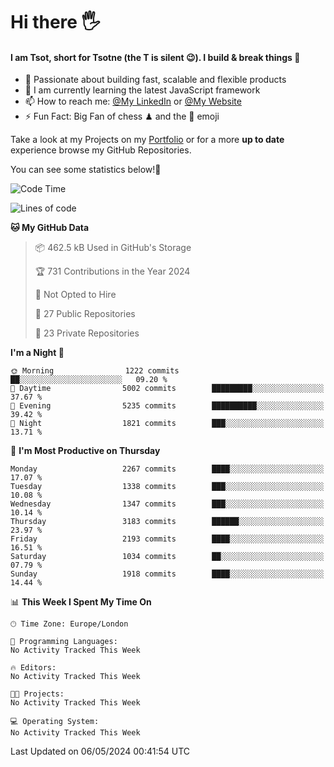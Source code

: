 # Hi there :raised_hand_with_fingers_splayed:
#### I am Tsot, short for Tsotne (the T is silent :wink:). I build & break things :space_invader:
- :telescope: Passionate about building fast, scalable and flexible products
- :seedling: I am currently learning the latest JavaScript framework 
- :mailbox: How to reach me: [@My LinkedIn](https://www.linkedin.com/in/tsotne-gvadzabia/) or [@My Website](https://tsotne.co.uk/contact)
- :zap: Fun Fact: Big Fan of chess ♟ and the 👾 emoji

Take a look at my Projects on my [Portfolio](https://tsotne.co.uk/) or for a more **up to date** experience browse my GitHub Repositories.

You can see some statistics below!:space_invader:
<!--START_SECTION:waka-->
![Code Time](http://img.shields.io/badge/Code%20Time-761%20hrs%202%20mins-blue)

![Lines of code](https://img.shields.io/badge/From%20Hello%20World%20I%27ve%20Written-5.6%20million%20lines%20of%20code-blue)

**🐱 My GitHub Data** 

> 📦 462.5 kB Used in GitHub's Storage 
 > 
> 🏆 731 Contributions in the Year 2024
 > 
> 🚫 Not Opted to Hire
 > 
> 📜 27 Public Repositories 
 > 
> 🔑 23 Private Repositories 
 > 
**I'm a Night 🦉** 

```text
🌞 Morning                1222 commits        ██░░░░░░░░░░░░░░░░░░░░░░░   09.20 % 
🌆 Daytime                5002 commits        █████████░░░░░░░░░░░░░░░░   37.67 % 
🌃 Evening                5235 commits        ██████████░░░░░░░░░░░░░░░   39.42 % 
🌙 Night                  1821 commits        ███░░░░░░░░░░░░░░░░░░░░░░   13.71 % 
```
📅 **I'm Most Productive on Thursday** 

```text
Monday                   2267 commits        ████░░░░░░░░░░░░░░░░░░░░░   17.07 % 
Tuesday                  1338 commits        ███░░░░░░░░░░░░░░░░░░░░░░   10.08 % 
Wednesday                1347 commits        ███░░░░░░░░░░░░░░░░░░░░░░   10.14 % 
Thursday                 3183 commits        ██████░░░░░░░░░░░░░░░░░░░   23.97 % 
Friday                   2193 commits        ████░░░░░░░░░░░░░░░░░░░░░   16.51 % 
Saturday                 1034 commits        ██░░░░░░░░░░░░░░░░░░░░░░░   07.79 % 
Sunday                   1918 commits        ████░░░░░░░░░░░░░░░░░░░░░   14.44 % 
```


📊 **This Week I Spent My Time On** 

```text
🕑︎ Time Zone: Europe/London

💬 Programming Languages: 
No Activity Tracked This Week

🔥 Editors: 
No Activity Tracked This Week

🐱‍💻 Projects: 
No Activity Tracked This Week

💻 Operating System: 
No Activity Tracked This Week
```


 Last Updated on 06/05/2024 00:41:54 UTC
<!--END_SECTION:waka-->
